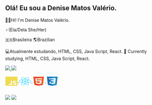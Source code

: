 ## Olá! Eu sou a Denise Matos Valério.
 💁🏾‍Hi! I'm Denise Matos Valério.

♀(Ela/Dela She/Her) 

🇧🇷Brasileira 🌎Brazilian

💻Atualmente estudando, HTML, CSS, Java Script, React.
📗 Currently studying, HTML, CSS, Java Script, React.

<div align="left">
  <a href="https://github.com/denise-valerio">
  <img height="155em" src="https://github-readme-stats.vercel.app/api?username=denise-valerio&show_icons=true&theme=dracula&include_all_commits=true&count_private=true"/>
  <img height="155em" src="https://github-readme-stats.vercel.app/api/top-langs/?username=denise-valerio&layout=compact&langs_count=7&theme=dracula"/>
</div>
  
  <div style="display: inline_block"><br>
  <img align="center" alt="Rafa-Js" height="30" width="40" src="https://raw.githubusercontent.com/devicons/devicon/master/icons/javascript/javascript-plain.svg">
  <img align="center" alt="Rafa-React" height="30" width="40" src="https://raw.githubusercontent.com/devicons/devicon/master/icons/react/react-original.svg">
  <img align="center" alt="Rafa-HTML" height="30" width="40" src="https://raw.githubusercontent.com/devicons/devicon/master/icons/html5/html5-original.svg">
  <img align="center" alt="Rafa-CSS" height="30" width="40" src="https://raw.githubusercontent.com/devicons/devicon/master/icons/css3/css3-original.svg">
</div>
  
  ##
  
<div class="rede-social">
  <a href="https://www.linkedin.com/in/denisematosvalerio/" target="_blank"><img src="https://img.shields.io/badge/-LinkedIn-%230077B5?style=for-the-badge&logo=linkedin&logoColor=white" target="_blank"></a> 
  <a href = "mailto:matosdenise1987@gmail.com""https://mail.google.com/mail/u/0/?tab=rm&ogbl#inbox"><img src="https://img.shields.io/badge/-Gmail-%23333?style=for-the-badge&logo=gmail&logoColor=white" target="_blank"></a>
  
 
 </div>
    
    
